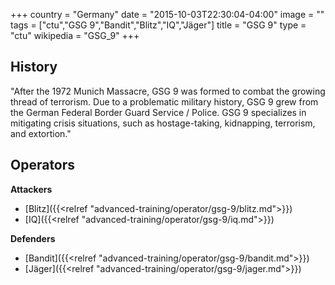 +++
country = "Germany"
date = "2015-10-03T22:30:04-04:00"
image = ""
tags = ["ctu","GSG 9","Bandit","Blitz","IQ","Jäger"]
title = "GSG 9"
type = "ctu"
wikipedia = "GSG_9"
+++

## History

"After the 1972 Munich Massacre, GSG 9 was formed to combat the growing thread of terrorism. Due to a problematic military history, GSG 9 grew from the German Federal Border Guard Service / Police. GSG 9 specializes in mitigating crisis situations, such as hostage-taking, kidnapping, terrorism, and extortion."

## Operators

**Attackers**

- [Blitz]({{<relref "advanced-training/operator/gsg-9/blitz.md">}})
- [IQ]({{<relref "advanced-training/operator/gsg-9/iq.md">}})

**Defenders**

- [Bandit]({{<relref "advanced-training/operator/gsg-9/bandit.md">}})
- [Jäger]({{<relref "advanced-training/operator/gsg-9/jager.md">}})
